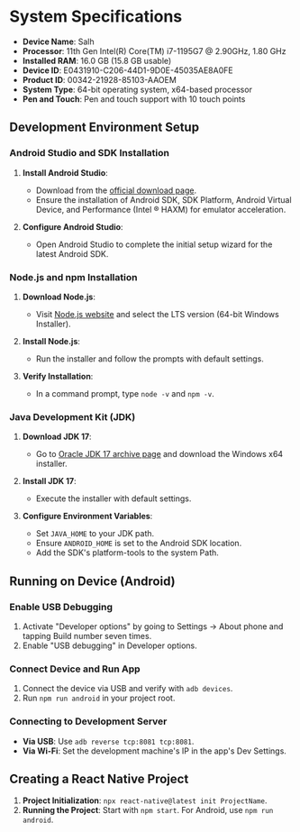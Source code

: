 # System Specifications

- **Device Name**: Salh
- **Processor**: 11th Gen Intel(R) Core(TM) i7-1195G7 @ 2.90GHz, 1.80 GHz
- **Installed RAM**: 16.0 GB (15.8 GB usable)
- **Device ID**: E0431910-C206-44D1-9D0E-45035AE8A0FE
- **Product ID**: 00342-21928-85103-AAOEM
- **System Type**: 64-bit operating system, x64-based processor
- **Pen and Touch**: Pen and touch support with 10 touch points

## Development Environment Setup

### Android Studio and SDK Installation

1. **Install Android Studio**:
   - Download from the [official download page](https://developer.android.com/studio).
   - Ensure the installation of Android SDK, SDK Platform, Android Virtual Device, and Performance (Intel ® HAXM) for emulator acceleration.

2. **Configure Android Studio**:
   - Open Android Studio to complete the initial setup wizard for the latest Android SDK.

### Node.js and npm Installation

1. **Download Node.js**:
   - Visit [Node.js website](https://nodejs.org/) and select the LTS version (64-bit Windows Installer).

2. **Install Node.js**:
   - Run the installer and follow the prompts with default settings.

3. **Verify Installation**:
   - In a command prompt, type `node -v` and `npm -v`.

### Java Development Kit (JDK)

1. **Download JDK 17**:
   - Go to [Oracle JDK 17 archive page](https://www.oracle.com/java/technologies/javase/jdk17-archive-downloads.html) and download the Windows x64 installer.

2. **Install JDK 17**:
   - Execute the installer with default settings.

3. **Configure Environment Variables**:
   - Set `JAVA_HOME` to your JDK path.
   - Ensure `ANDROID_HOME` is set to the Android SDK location.
   - Add the SDK's platform-tools to the system Path.

## Running on Device (Android)

### Enable USB Debugging

1. Activate "Developer options" by going to Settings → About phone and tapping Build number seven times.
2. Enable "USB debugging" in Developer options.

### Connect Device and Run App

1. Connect the device via USB and verify with `adb devices`.
2. Run `npm run android` in your project root.

### Connecting to Development Server

- **Via USB**: Use `adb reverse tcp:8081 tcp:8081`.
- **Via Wi-Fi**: Set the development machine's IP in the app's Dev Settings.

## Creating a React Native Project

1. **Project Initialization**: `npx react-native@latest init ProjectName`.
2. **Running the Project**: Start with `npm start`. For Android, use `npm run android`.
